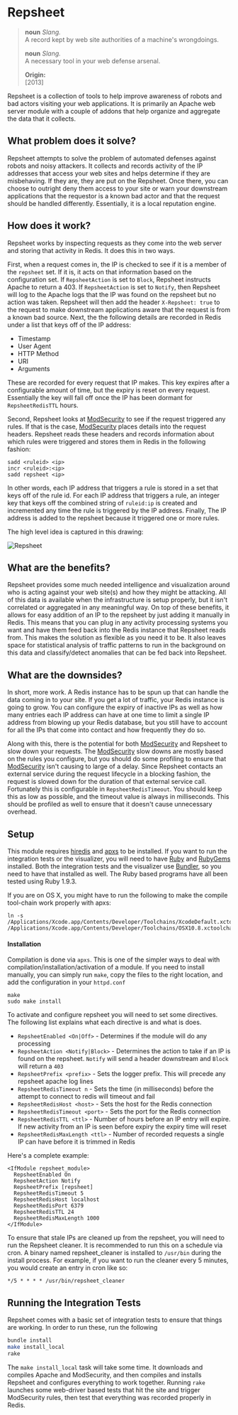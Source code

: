 # Repsheet

> 
> **noun**  *Slang.*  
> A record kept by web site authorities of a machine's wrongdoings.
>
> **noun**  *Slang.*  
> A necessary tool in your web defense arsenal.
>
> **Origin:**  
> [2013]

Repsheet is a collection of tools to help improve awareness of robots and bad actors visiting your web applications. It is primarily an Apache web server module with a couple of addons that help organize and aggregate the data that it collects.

## What problem does it solve?

Repsheet attempts to solve the problem of automated defenses against robots and noisy attackers. It collects and records activity of the IP addresses that access your web sites and helps determine if they are misbehaving. If they are, they are put on the Repsheet. Once there, you can choose to outright deny them access to your site or warn your downstream applications that the requestor is a known bad actor and that the request should be handled differently. Essentially, it is a local reputation engine.

## How does it work?

Repsheet works by inspecting requests as they come into the web server and storing that activity in Redis. It does this in two ways. 

First, when a request comes in, the IP is checked to see if it is a member of the `repsheet` set. If it is, it acts on that information based on the configuration set. If `RepsheetAction` is set to `Block`, Repsheet instructs Apache to return a 403. If `RepsheetAction` is set to `Notify`, then Repsheet will log to the Apache logs that the IP was found on the repsheet but no action was taken. Repsheet will then add the header `X-Repsheet: true` to the request to make downstream applications aware that the request is from a known bad source. Next, the the following details are recorded in Redis under a list that keys off of the IP address:

* Timestamp
* User Agent
* HTTP Method
* URI
* Arguments

These are recorded for every request that IP makes. This key expires after a configurable amount of time, but the expiry is reset on every request. Essentially the key will fall off once the IP has been dormant for `RepsheetRedisTTL` hours.

Second, Repsheet looks at [ModSecurity](http://modsecurity.org) to see if the request triggered any rules. If that is the case, [ModSecurity](http://modsecurity.org) places details into the request headers. Repsheet reads these headers and records information about which rules were triggered and stores them in Redis in the following fashion:

```
sadd <ruleid> <ip>
incr <ruleid>:<ip>
sadd repsheet <ip>
```

In other words, each IP address that triggers a rule is stored in a set that keys off of the rule id. For each IP address that triggers a rule, an integer key that keys off the combined string of `ruleid:ip` is created and incremented any time the rule is triggered by the IP address. Finally, The IP address is added to the repsheet because it triggered one or more rules.

The high level idea is captured in this drawing:

![Repsheet](https://raw.github.com/abedra/repsheet/master/doc/Repsheet.png)

## What are the benefits?

Repsheet provides some much needed intelligence and visualization around who is acting against your web site(s) and how they might be attacking. All of this data is available when the infrastructure is setup properly, but it isn't correlated or aggregated in any meaningful way. On top of these benefits, it allows for easy addition of an IP to the repsheet by just adding it manually in Redis. This means that you can plug in any activity processing systems you want and have them feed back into the Redis instance that Repsheet reads from. This makes the solution as flexible as you need it to be. It also leaves space for statistical analysis of traffic patterns to run in the background on this data and classify/detect anomalies that can be fed back into Repsheet.

## What are the downsides?

In short, more work. A Redis instance has to be spun up that can handle the data coming in to your site. If you get a lot of traffic, your Redis instance is going to grow. You can configure the expiry of inactive IPs as well as how many entries each IP address can have at one time to limit a single IP address from blowing up your Redis database, but you still have to account for all the IPs that come into contact and how frequently they do so. 

Along with this, there is the potential for both [ModSecurity](http://modsecurity.org) and Repsheet to slow down your requests. The [ModSecurity](http://modsecurity.org) slow downs are mostly based on the rules you configure, but you should do some profiling to ensure that [ModSecurity](http://modsecurity.org) isn't causing to large of a delay. Since Repsheet contacts an external service during the request lifecycle in a blocking fashion, the request is slowed down for the duration of that external service call. Fortunately this is configurable in `RepsheetRedisTimeout`. You should keep this as low as possible, and the timeout value is always in milliseconds. This should be profiled as well to ensure that it doesn't cause unnecessary overhead.

## Setup

This module requires [hiredis](https://github.com/redis/hiredis) and [apxs](http://httpd.apache.org/docs/2.2/programs/apxs.html) to be installed. If you want to run the integration tests or the visualizer, you will need to have [Ruby](http://www.ruby-lang.org/en/) and [RubyGems](http://rubygems.org/) installed. Both the integration tests and the visualizer use [Bundler](http://gembundler.com/), so you need to have that installed as well. The Ruby based programs have all been tested using Ruby 1.9.3.

If you are on OS X, you might have to run the following to make the compile tool-chain work properly with apxs:

```
ln -s /Applications/Xcode.app/Contents/Developer/Toolchains/XcodeDefault.xctoolchain/ /Applications/Xcode.app/Contents/Developer/Toolchains/OSX10.8.xctoolchain
```

#### Installation

Compilation is done via `apxs`. This is one of the simpler ways to deal with compilation/installation/activation of a module. If you need to install manually, you can simply run `make`, copy the files to the right location, and add the configuration in your `httpd.conf`

```
make
sudo make install
```

To activate and configure repsheet you will need to set some directives. The following list explains what each directive is and what is does.

* `RepsheetEnabled <On|Off>` - Determines if the module will do any processing
* `RepsheetAction <Notify|Block>` - Determines the action to take if an IP is found on the repsheet. `Notify` will send a header downstream and `Block` will return a `403`
* `RepsheetPrefix <prefix>` - Sets the logger prefix. This will precede any repsheet apache log lines
* `RepsheetRedisTimeout n` - Sets the time (in milliseconds) before the attempt to connect to redis will timeout and fail
* `RepsheetRedisHost <host>` - Sets the host for the Redis connection
* `RepsheetRedisTimeout <port>` - Sets the port for the Redis connection
* `RepsheetRedisTTL <ttl>` - Number of hours before an IP entry will expire. If new activity from an IP is seen before expiry the expiry time will reset
* `RepsheetRedisMaxLength <ttl>` - Number of recorded requests a single IP can have before it is trimmed in Redis

Here's a complete example:

```
<IfModule repsheet_module>
  RepsheetEnabled On
  RepsheetAction Notify
  RepsheetPrefix [repsheet]
  RepsheetRedisTimeout 5
  RepsheetRedisHost localhost
  RepsheetRedisPort 6379
  RepsheetRedisTTL 24
  RepsheetRedisMaxLength 1000
</IfModule>
```

To ensure that stale IPs are cleaned up from the repsheet, you will need to run the Repsheet cleaner. It is recommended to run this on a schedule via cron. A binary named repsheet_cleaner is installed to `/usr/bin` during the install process. For example, if you want to run the cleaner every 5 minutes, you would create an entry in cron like so:

```
*/5 * * * * /usr/bin/repsheet_cleaner
```

## Running the Integration Tests

Repsheet comes with a basic set of integration tests to ensure that things are working. In order to run these, run the following

```sh
bundle install
make install_local
rake
```

The `make install_local` task will take some time. It downloads and compiles Apache and ModSecurity, and then compiles and installs Repsheet and configures everything to work together. Running `rake` launches some web-driver based tests that hit the site and trigger ModSecurity rules, then test that everything was recorded properly in Redis.
